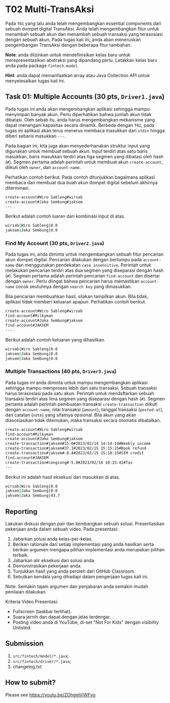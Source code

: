 # T02 Multi-TransAksi

Pada ```T01``` yang lalu anda telah mengembangkan essential components dari sebuah dompet digital TransAksi. Anda telah mengembangkan fitur untuk menambah sebuah akun dan menambah sebuah transaksi yang terasosiasi dengan sebuah akun. Pada tugas kali ini, anda akan meneruskan pengembangan TransAksi dengan beberapa fitur tambahan.

**Note**: anda diizinkan untuk mendefinisikan kelas baru untuk merepresentasikan abstraksi yang dipandang perlu. Letakkan kelas baru anda pada package ```fintech.model```.

**Hint**: anda dapat memanfaatkan array atau Java Collection API untuk menyelesaikan tugas kali ini.

## Task 01: Multiple Accounts (30 pts, ```Driver1.java```)

Pada tugas ini anda akan mengembangkan aplikasi sehingga mampu menyimpan banyak akun. Perlu diperhatikan bahwa jumlah akun tidak dibatasi. Oleh sebab itu, anda harus mengembangkan mekanisme yang dapat menangani kapasitas secara dinamik. Berbeda dengan ```T01```, pada tugas ini aplikasi akan terus menerus membaca masukkan dari ```stdin``` hingga diberi sebaris masukkan ```---```.

Pada bagian ini, kita juga akan menyederhanakan struktur input yang digunakan untuk membuat sebuah akun. Input terdiri atas satu baris masukkan, baris masukkan terdiri atas tiga segmen yang dibatasi oleh hash (```#```). Segmen pertama adalah perintah untuk membuat akun ```create-account```, diikuti oleh ```owner```, dan ```account-name```.

Perhatikan contoh berikut. Pada contoh ditunjukkan bagaimana aplikasi membaca dan membuat dua buah akun dompet digital sebelum akhirnya diterminasi.

```bash
create-account#Wiro Sableng#wirsab
create-account#Jaka Sembung#jaksem
---

```

Berikut adalah contoh luaran dari kombinasi input di atas.

```bash
wirsab|Wiro Sableng|0.0
jaksem|Jaka Sembung|0.0

```

### Find My Account (30 pts, ```Driver2.java```)

Pada tugas ini, anda diminta untuk mengembangkan sebuah fitur pencarian akun dompet digital. Pencarian dilakukan dengan bertumpu pada ```account-name``` dan menggunakan pendekatan ```case insensitive```. Perintah untuk melakukan pencarian terdiri atas dua segmen yang diseparasi dengan hash (```#```). Segmen pertama adalah perintah pencarian ```find-account``` dan disertai dengan ```owner```. Perlu diingat bahwa pencarian harus memastikan ```account-name``` cocok seutuhnya dengan ```search key``` yang dimasukkan.

Bila pencarian membuahkan hasil, silakan tampilkan akun. Bila tidak, aplikasi tidak memberi keluaran apapun. Perhatikan contoh berikut.

```bash
create-account#Wiro Sableng#wirsab
find-account#Milkyman
create-account#Jaka Sembung#jaksem
find-account#JAKSEM
---

```

Berikut adalah contoh keluaran yang dihasilkan.

```bash
wirsab|Wiro Sableng|0.0
jaksem|Jaka Sembung|0.0
jaksem|Jaka Sembung|0.0

```

### Multiple Transactions (40 pts, ```Driver3.java```)

Pada tugas ini anda diminta untuk mampu mengembangkan aplikasi sehingga mampu memproses lebih dari satu transaksi. Sebuah transaksi harus terasosiasi pada satu akun. Perintah untuk mendaftarkan sebuah transaksi terdiri atas lima segmen yang diseparasi dengan hash (```#```). Segmen pertama adalah perintah pembuatan transaksi ```create-transaction``` diikuti dengan ```account-name```, nilai transaksi (```amount```), tanggal transaksi (```posted-at```), dan catatan (```note```) yang sifatnya opsional. Bila akun yang akan diasosiasikan tidak ditemukan, maka transaksi secara otomatis dibatalkan.

```bash
create-account#Wiro Sableng#wirsab
find-account#Milkyman
create-account#Jaka Sembung#jaksem
create-transaction#jaksem#15.0#2023/02/14 14:14:14#Weekly income
create-transaction#jaksem#37.1#2023/02/15 15:15:15#Book refund
create-transaction#jaksem#-8.4#2023/02/15 15:18:15#SIM credit
find-account#JAKSEM
create-transaction#congcong#-5.0#2023/02/16 10:15:41#Tax
---

```

Berikut ini adalah hasil eksekusi dari masukkan di atas.

```bash
wirsab|Wiro Sableng|0.0
jaksem|Jaka Sembung|0.0
jaksem|Jaka Sembung|43.7

```

## Reporting
Lakukan diskusi dengan pair dan kembangkan sebuah solusi. Presentasikan pekerjaan anda dalam sebuah video. Pada presentasi:
1. Jabarkan solusi anda kelas-per-kelas.
2. Berikan rationale dari setiap implementasi yang anda hasilkan serta berikan argumen mengapa pilihan implementasi anda merupakan pilihan terbaik.
3. Jabarkan alir eksekusi dari solusi anda.
4. Demonstrasikan pekerjaan anda.
5. Tunjukkan hasil yang anda peroleh dari GitHub Classroom.
6. Sebutkan kendala yang dihadapi dalam pengerjaan tugas kali ini.

Note: Semakin tajam argumen dan penjabaran anda semakin mudah penilaian dilakukan.

Kriteria Video Presentasi:
+ Fullscreen (taskbar terlihat).
+ Suara jernih dan dapat dengan jelas terdengar.
+ Posting video anda di YouTube, di-set "Not For Kids" dengan visibility Unlisted.

## Submission
1. ```src/fintech/model/*.java```;
2. ```src/fintech/driver/*.java```;
3. changelog.txt

## How to submit?
Please see https://youtu.be/ZOhgmVjWFyo

